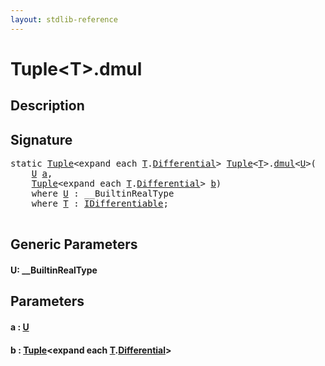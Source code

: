 ```yaml
---
layout: stdlib-reference
---
```


# Tuple\<T\>\.dmul

## Description





## Signature 

<pre>
<span class='code_keyword'>static</span> <a href="index.md" class="code_type">Tuple</a>&lt;<span class="code_keyword">expand</span> <span class="code_keyword">each</span> <a href="index.md#typeparam-T" class="code_type">T</a>.<a href="differential-0.md" class="code_type">Differential</a>&gt; <a href="index.md" class="code_type">Tuple</a>&lt;<a href="index.md#typeparam-T" class="code_type">T</a>&gt;.<a href="dmul.md">dmul</a>&lt;<a href="dmul.md#typeparam-U" class="code_type">U</a>&gt;(
    <a href="dmul.md#typeparam-U" class="code_type">U</a> <a href="dmul.md#decl-a" class="code_param">a</a>,
    <a href="index.md" class="code_type">Tuple</a>&lt;<span class="code_keyword">expand</span> <span class="code_keyword">each</span> <a href="index.md#typeparam-T" class="code_type">T</a>.<a href="differential-0.md" class="code_type">Differential</a>&gt; <a href="dmul.md#decl-b" class="code_param">b</a>)
    <span class='code_keyword'>where</span> <a href="dmul.md#typeparam-U" class="code_type">U</a> : __BuiltinRealType
    <span class='code_keyword'>where</span> <a href="index.md#typeparam-T" class="code_type">T</a> : <a href="../../interfaces/idifferentiable-01/index.md" class="code_type">IDifferentiable</a>;

</pre>

## Generic Parameters

####  <a id="typeparam-U"></a>U: \_\_BuiltinRealType

## Parameters

####  <a id="decl-a"></a>a  : [U](dmul.md#typeparam-U)
####  <a id="decl-b"></a>b  : [Tuple](index.md)\<expand each [T](index.md#typeparam-T)\.[Differential](differential-0.md)\>


<script>
// Fix .md links to .html when on ReadTheDocs
if (window.location.hostname.includes('readthedocs') || 
    window.location.hostname.includes('rtfd.io')) {
  document.addEventListener('DOMContentLoaded', function() {
    const links = document.querySelectorAll('a');
    links.forEach(link => {
      if (link.getAttribute('href') && link.getAttribute('href').endsWith('.md')) {
        link.href = link.href.replace(/\.md($|#|\?)/, '.html$1');
      }
    });
  });
}
</script>
